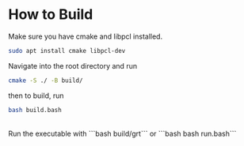 # How to Build

Make sure you have cmake and libpcl installed.

```bash
sudo apt install cmake libpcl-dev
```
Navigate into the root directory and run
```bash
cmake -S ./ -B build/
```
then to build, run
```bash
bash build.bash
```
<br>
Run the executable with
```bash build/grt```
or
```bash bash run.bash```
